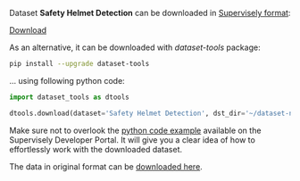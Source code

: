 Dataset **Safety Helmet Detection** can be downloaded in [Supervisely format](https://developer.supervisely.com/api-references/supervisely-annotation-json-format):

 [Download](https://assets.supervisely.com/supervisely-supervisely-assets-public/teams_storage/d/H/0x/OU70FjGndQqnKNntXAgr5cLSKsw5CmCO1Ldsv5rhZO4ynn1r72wOeFIbl2SFzYTSybXWLu1L5idI9BV5J16DpYswYk9f2bu2ZnMDX2IXYEt8QS6oktSpO5JwUI4I.tar)

As an alternative, it can be downloaded with *dataset-tools* package:
``` bash
pip install --upgrade dataset-tools
```

... using following python code:
``` python
import dataset_tools as dtools

dtools.download(dataset='Safety Helmet Detection', dst_dir='~/dataset-ninja/')
```
Make sure not to overlook the [python code example](https://developer.supervisely.com/getting-started/python-sdk-tutorials/iterate-over-a-local-project) available on the Supervisely Developer Portal. It will give you a clear idea of how to effortlessly work with the downloaded dataset.

The data in original format can be [downloaded here](https://www.kaggle.com/datasets/andrewmvd/hard-hat-detection/download?datasetVersionNumber=1).